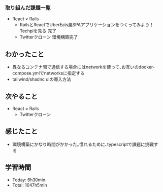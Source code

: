 ### 取り組んだ課題一覧
- React × Rails
  - RailsとReactでUberEats風SPAアプリケーションをつくってみよう！ Techpiを見る 完了
  - Twitterクローン 環境構築完了
## わかったこと
- 異なるコンテナ間で通信する場合にはnetworkを使って､お互いのdocker-compose.ymlでnetworksに指定する
- tailwind/shadnc uiの導入方法
## 次やること
- React × Rails
  - Twitterクローン
## 感じたこと
- 環境構築にかなり時間がかかった｡慣れるために､typescriptで課題に挑戦する
## 学習時間
- Today: 6h30min
- Total: 1047h5min
